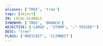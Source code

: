 ```yaml
---
aliases: ['TREE', 'tree']
tags: [object]
IN: LOCAL-GLOBALS
SYNONYM: ['TREE', 'BRANCH']
ADJECTIVE: ['LARGE', 'STORM', ';"-TOSSED"']
DESC: "tree"
FLAGS: ['NDESCBIT', 'CLIMBBIT']
---
```

